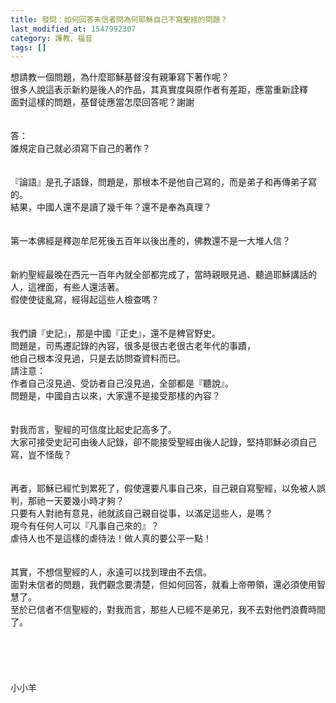 ```yaml
---
title: 發問：如何回答未信者問為何耶穌自己不寫聖經的問題？
last_modified_at: 1547992307
category: 護教、福音
tags: []
---
```


<p>想請教一個問題，為什麼耶穌基督沒有親筆寫下著作呢？<br/>很多人說這表示新約是後人的作品，其真實度與原作者有差距，應當重新詮釋<br/>面對這樣的問題，基督徒應當怎麼回答呢？謝謝<br/><!--more--><br/><br/>答：<br/>誰規定自己就必須寫下自己的著作？<br/><br/> <br/>『論語』是孔子語錄，問題是，那根本不是他自己寫的，而是弟子和再傳弟子寫的。<br/>結果，中國人還不是讀了幾千年？還不是奉為真理？<br/><br/> <br/>第一本佛經是釋迦牟尼死後五百年以後出產的，佛教還不是一大堆人信？<br/><br/> <br/>新約聖經最晚在西元一百年內就全部都完成了，當時親眼見過、聽過耶穌講話的人，這裡面，有些人還活著。<br/>假使使徒亂寫，經得起這些人檢查嗎？<br/><br/> <br/>我們讀『史記』，那是中國『正史』，還不是稗官野史。<br/>問題是，司馬遷記錄的內容，很多是很古老很古老年代的事蹟，<br/>他自己根本沒見過，只是去訪問查資料而已。<br/>請注意：<br/>作者自己沒見過、受訪者自己沒見過，全部都是『聽說』。<br/>問題是，中國自古以來，大家還不是接受那樣的內容？<br/><br/> <br/>對我而言，聖經的可信度比起史記高多了。<br/>大家可接受史記可由後人記錄，卻不能接受聖經由後人記錄，堅持耶穌必須自己寫，豈不怪哉？<br/><br/> <br/>再者，耶穌已經忙到累死了，假使還要凡事自己來，自己親自寫聖經，以免被人誤判，那祂一天要幾小時才夠？<br/>只要有人對祂有意見，祂就該自己親自從事，以滿足這些人，是嗎？<br/>現今有任何人可以『凡事自己來的』？<br/>虐待人也不是這樣的虐待法！做人真的要公平一點！<br/> <br/> <br/>其實，不想信聖經的人，永遠可以找到理由不去信。<br/>面對未信者的問題，我們觀念要清楚，但如何回答，就看上帝帶領，還必須使用智慧了。<br/>至於已信者不信聖經的，對我而言，那些人已經不是弟兄，我不去對他們浪費時間了。<br/><br/><br/><br/><br/><br/>小小羊<br/><br/><br/><br/><br/><br/><br/></p>